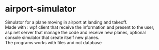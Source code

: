 # airport-simulator
Simulator for a plane moving in airport at landing and takeoff.
<br />
Made with : wpf client that receive the information and present to the user,
asp.net server that manage the code and receive new planes,
optional console simulator that create itself new planes.
<br />
The programs works with files and not database

